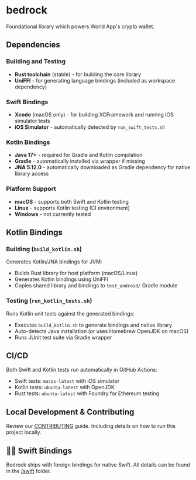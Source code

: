 # bedrock

Foundational library which powers World App's crypto wallet.

## Dependencies

### Building and Testing

- **Rust toolchain** (stable) - for building the core library
- **UniFFI** - for generating language bindings (included as workspace dependency)

### Swift Bindings

- **Xcode** (macOS only) - for building XCFramework and running iOS simulator tests
- **iOS Simulator** - automatically detected by `run_swift_tests.sh`

### Kotlin Bindings

- **Java 17+** - required for Gradle and Kotlin compilation
- **Gradle** - automatically installed via wrapper if missing
- **JNA 5.12.0** - automatically downloaded as Gradle dependency for native library access

### Platform Support

- **macOS** - supports both Swift and Kotlin testing
- **Linux** - supports Kotlin testing (CI environment)
- **Windows** - not currently tested

## Kotlin Bindings

### Building (`build_kotlin.sh`)

Generates Kotlin/JNA bindings for JVM:

- Builds Rust library for host platform (macOS/Linux)
- Generates Kotlin bindings using UniFFI
- Copies shared library and bindings to `test_android/` Gradle module

### Testing (`run_kotlin_tests.sh`)

Runs Kotlin unit tests against the generated bindings:

- Executes `build_kotlin.sh` to generate bindings and native library
- Auto-detects Java installation (or uses Homebrew OpenJDK on macOS)
- Runs JUnit test suite via Gradle wrapper

## CI/CD

Both Swift and Kotlin tests run automatically in GitHub Actions:

- Swift tests: `macos-latest` with iOS simulator
- Kotlin tests: `ubuntu-latest` with OpenJDK
- Rust tests: `ubuntu-latest` with Foundry for Ethereum testing

## Local Development & Contributing

Review our [CONTRIBUTING](CONTRIBUTING.md) guide. Including details on how to run this project locally.

## 🐦‍🔥 Swift Bindings

Bedrock ships with foreign bindings for native Swift. All details can be found in the [/swift](./swift/README.md) folder.
